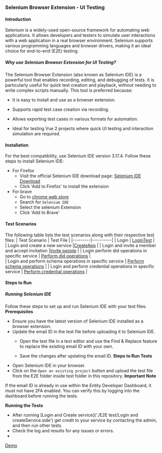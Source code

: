 ### Selenium Browser Extension - UI Testing

#### Introduction
Selenium is a widely-used open-source framework for automating web applications. It allows developers and testers to simulate user interactions with a web application in a real browser environment. Selenium supports various programming languages and browser drivers, making it an ideal choice for end-to-end (E2E) testing.

##### Why use Selenium Browser Extension for UI Testing?
 The Selenium Browser Extension (also known as Selenium IDE) is a powerful tool that enables recording, editing, and debugging of tests. It is particularly useful for quick test creation and playback, without needing to write complex scripts manually. This tool is preferred because:
 - It is easy to install and use as a browser extension.

 - Supports rapid test case creation via recording.
 - Allows exporting test cases in various formats for automation.
 - Ideal for testing Vue 2 projects where quick UI testing and interaction simulation are required.

#### Installation
 For the best compatibility, use Selenium IDE version 3.17.4.
 Follow these steps to install Selenium IDE:
  - For Firefox
      - Visit the official Selenium IDE download page: [Selenium IDE Download]('https://addons.mozilla.org/en-US/firefox/addon/selenium_ide/')
      - Click 'Add to Firefox' to install the extension
 - For brave
      - Go to [chrome web store]('https://chromewebstore.google.com/?pli=1')
      - Search for `Selenium IDE`
      - Select the selenium Extension
      - Click 'Add to Brave'
  #### Test Scenarios
  The following table lists the test scenarios along with their respective test files:
  | Test Scenario | Test File |
|---------|----------|
| Login   | [LoginTest](./E2E%20test/Login.side)   |    
| Login and create a new service   |[CreateApp](./E2E%20test/Login%20and%20createService.side)  |
| Login and invite a member and accept invitation   |[Invite people](./E2E%20test/Login%20and%20settings%20module.side)  |
| Login perform did operations in specific service   | [Perform did operations](./E2E%20test/Login%20and%20did%20operations.side)  |    
| Login and perform schema operations in specific service  |  [Perform schema operations](./E2E%20test/Login%20and%20schema%20operations.side)  |
| Login and perform credential operations in specific service |  [Perform credential operations](./E2E%20test/Login%20and%20credential%20operation.side)  |

#### Steps to Run
##### Running Selenium IDE
Follow these steps to set up and run Selenium IDE with your test files:
**Prerequisites**
 - Ensure you have the latest version of Selenium IDE installed as a browser extension.
 - Update the email ID in the test file before uploading it to Selenium IDE.
     - Open the test file in a text editor and use the Find & Replace feature to replace the existing email ID with your own.

    - Save the changes after updating the email ID.
**Steps to Run Tests**
- Open Selenium IDE in your browser.
- Click on the `Open an existing project` button and upload the test file from the E2E folder inside test folder in this repository.
**Important Note**

If the email ID is already in use within the Entity Developer Dashboard, it must not have 2FA enabled. You can verify this by logging into the dashboard before running the tests.

**Running the Tests**
- After running [Login and Create service]('./E2E test/Login and createService.side') get credit to your service by contacting the admin, and then run other tests.
- Check the log and results for any issues or errors.
- 
[Demo]('../src/assets/test_demo.gif')
  
